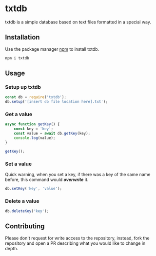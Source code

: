 # txtdb

txtdb is a simple database based on text files formatted in a special way.

## Installation

Use the package manager [npm](https://npmjs.com) to install txtdb.
```bash
npm i txtdb
```

## Usage

### Setup up txtdb
```javascript
const db = require('txtdb');
db.setup('[insert db file location here].txt');
```

### Get a value
```javascript
async function getKey() {
    const key = 'key';
    const value = await db.getKey(key);
    console.log(value);
}

getKey();
```

### Set a value
Quick warning, when you set a key, if there was a key of the same name before, this command would ***overwrite*** it.
```javascript
db.setKey('key', 'value');
```

### Delete a value
```javascript
db.deleteKey('key');
```

## Contributing
Please don't request for write access to the repository, instead, fork the repository and open a PR describing what you would like to change in depth.

